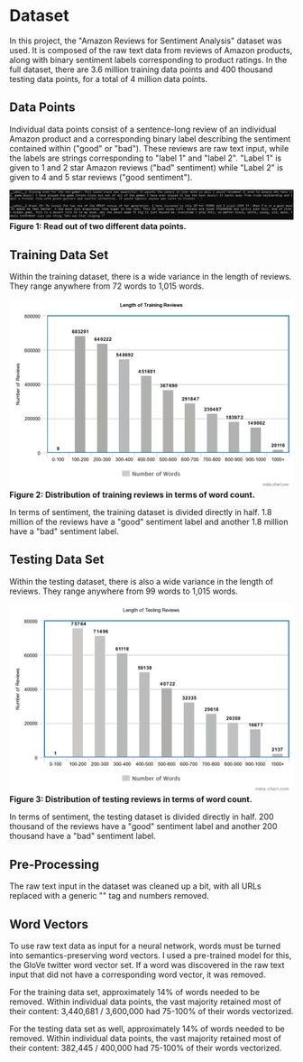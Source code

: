 # Dataset

In this project, the "Amazon Reviews for Sentiment Analysis" dataset was used. It is composed of the raw text data from reviews of Amazon products, along with binary sentiment labels corresponding to product ratings. In the full dataset, there are 3.6 million training data points and 400 thousand testing data points, for a total of 4 million data points. 

## Data Points

Individual data points consist of a sentence-long review of an individual Amazon product and a corresponding binary label describing the sentiment contained within ("good" or "bad"). These reviews are raw text input, while the labels are strings corresponding to "label 1" and "label 2". "Label 1" is given to 1 and 2 star Amazon reviews ("bad" sentiment) while "Label 2" is given to 4 and 5 star reviews ("good sentiment").

![Figure 1: Read out of two different data points.](./EDA_Figures/rawdataex.PNG)
__Figure 1: Read out of two different data points.__

## Training Data Set

Within the training dataset, there is a wide variance in the length of reviews. They range anywhere from 72 words to 1,015 words.

![Figure 2: Distribution of training reviews in terms of word count.](./EDA_Figures/TrainReviewLength.png)
__Figure 2: Distribution of training reviews in terms of word count.__

In terms of sentiment, the training dataset is divided directly in half. 1.8 million of the reviews have a "good" sentiment label and another 1.8 million have a "bad" sentiment label.

## Testing Data Set

Within the testing dataset, there is also a wide variance in the length of reviews. They range anywhere from 99 words to 1,015 words.

![Figure 3: Distribution of testing reviews in terms of word count.](./EDA_Figures/TestReviewLength.png)
__Figure 3: Distribution of testing reviews in terms of word count.__

In terms of sentiment, the testing dataset is divided directly in half. 200 thousand of the reviews have a "good" sentiment label and another 200 thousand have a "bad" sentiment label.

## Pre-Processing

The raw text input in the dataset was cleaned up a bit, with all URLs replaced with a generic "<URL>" tag and numbers removed.

## Word Vectors

To use raw text data as input for a neural network, words must be turned into semantics-preserving word vectors. I used a pre-trained model for this, the GloVe twitter word vector set. If a word was discovered in the raw text input that did not have a corresponding word vector, it was removed.

For the training data set, approximately 14% of words needed to be removed. Within individual data points, the vast majority retained most of their content: 3,440,681 / 3,600,000 had 75-100% of their words vectorized.

For the testing data set as well, approximately 14% of words needed to be removed. Within individual data points, the vast majority retained most of their content: 382,445 / 400,000 had 75-100% of their words vectorized.

